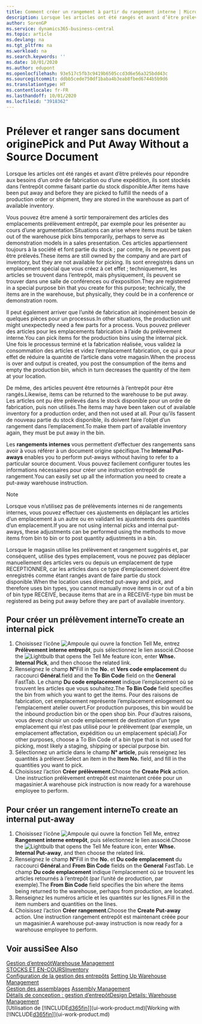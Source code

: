 ```yaml
---
title: Comment créer un rangement à partir du rangement interne | Microsoft Docs
description: Lorsque les articles ont été rangés et avant d’être prélevés pour répondre aux besoins d’un ordre de fabrication ou d’une expédition, ils sont stockés dans l’entrepôt comme faisant partie du stock disponible.
author: SorenGP
ms.service: dynamics365-business-central
ms.topic: article
ms.devlang: na
ms.tgt_pltfrm: na
ms.workload: na
ms.search.keywords: ''
ms.date: 10/01/2020
ms.author: edupont
ms.openlocfilehash: 93e517c5fb3c9419b6505ccd3d6e56a325bdd43c
ms.sourcegitcommit: ddbb5cede750df1baba4b3eab8fbed6744b5b9d6
ms.translationtype: HT
ms.contentlocale: fr-FR
ms.lasthandoff: 10/01/2020
ms.locfileid: "3918362"
---
```

# <a name="pick-and-put-away-without-a-source-document"></a><span data-ttu-id="f8f81-103">Prélever et ranger sans document origine</span><span class="sxs-lookup"><span data-stu-id="f8f81-103">Pick and Put Away Without a Source Document</span></span>
<span data-ttu-id="f8f81-104">Lorsque les articles ont été rangés et avant d’être prélevés pour répondre aux besoins d’un ordre de fabrication ou d’une expédition, ils sont stockés dans l’entrepôt comme faisant partie du stock disponible.</span><span class="sxs-lookup"><span data-stu-id="f8f81-104">After items have been put away and before they are picked to fulfill the needs of a production order or shipment, they are stored in the warehouse as part of available inventory.</span></span>  

<span data-ttu-id="f8f81-105">Vous pouvez être amené à sortir temporairement des articles des emplacements prélèvement entrepôt, par exemple pour les présenter au cours d’une argumentation.</span><span class="sxs-lookup"><span data-stu-id="f8f81-105">Situations can arise where items must be taken out of the warehouse pick bins temporarily, perhaps to serve as demonstration models in a sales presentation.</span></span> <span data-ttu-id="f8f81-106">Ces articles appartiennent toujours à la société et font partie du stock ; par contre, ils ne peuvent pas être prélevés.</span><span class="sxs-lookup"><span data-stu-id="f8f81-106">These items are still owned by the company and are part of inventory, but they are not available for picking.</span></span> <span data-ttu-id="f8f81-107">Ils sont enregistrés dans un emplacement spécial que vous créez à cet effet ; techniquement, les articles se trouvent dans l’entrepôt, mais physiquement, ils peuvent se trouver dans une salle de conférences ou d’exposition.</span><span class="sxs-lookup"><span data-stu-id="f8f81-107">They are registered in a special purpose bin that you create for this purpose; technically, the items are in the warehouse, but physically, they could be in a conference or demonstration room.</span></span>  

<span data-ttu-id="f8f81-108">Il peut également arriver que l’unité de fabrication ait inopinément besoin de quelques pièces pour un processus.</span><span class="sxs-lookup"><span data-stu-id="f8f81-108">In other situations, the production unit might unexpectedly need a few parts for a process.</span></span> <span data-ttu-id="f8f81-109">Vous pouvez prélever des articles pour les emplacements fabrication à l’aide du prélèvement interne.</span><span class="sxs-lookup"><span data-stu-id="f8f81-109">You can pick items for the production bins using the internal pick.</span></span> <span data-ttu-id="f8f81-110">Une fois le processus terminé et la fabrication réalisée, vous validez la consommation des articles et videz l’emplacement fabrication, ce qui a pour effet de réduire la quantité de l’article dans votre magasin.</span><span class="sxs-lookup"><span data-stu-id="f8f81-110">When the process is over and output is created, you post the consumption of the items and empty the production bin, which in turn decreases the quantity of the item at your location.</span></span>  

<span data-ttu-id="f8f81-111">De même, des articles peuvent être retournés à l’entrepôt pour être rangés.</span><span class="sxs-lookup"><span data-stu-id="f8f81-111">Likewise, items can be returned to the warehouse to be put away.</span></span> <span data-ttu-id="f8f81-112">Les articles ont pu être prélevés dans le stock disponible pour un ordre de fabrication, puis non utilisés.</span><span class="sxs-lookup"><span data-stu-id="f8f81-112">The items may have been taken out of available inventory for a production order, and then not used at all.</span></span> <span data-ttu-id="f8f81-113">Pour qu’ils fassent de nouveau partie du stock disponible, ils doivent faire l’objet d’un rangement dans l’emplacement.</span><span class="sxs-lookup"><span data-stu-id="f8f81-113">To make them part of available inventory again, they must be put away in the bin.</span></span>  

<span data-ttu-id="f8f81-114">Les **rangements internes** vous permettent d’effectuer des rangements sans avoir à vous référer à un document origine spécifique.</span><span class="sxs-lookup"><span data-stu-id="f8f81-114">The **Internal Put-aways** enables you to perform put-aways without having to refer to a particular source document.</span></span> <span data-ttu-id="f8f81-115">Vous pouvez facilement configurer toutes les informations nécessaires pour créer une instruction entrepôt de rangement.</span><span class="sxs-lookup"><span data-stu-id="f8f81-115">You can easily set up all the information you need to create a put-away warehouse instruction.</span></span>  

> [!NOTE]  
>  <span data-ttu-id="f8f81-116">Lorsque vous n’utilisez pas de prélèvements internes ni de rangements internes, vous pouvez effectuer ces ajustements en déplaçant les articles d’un emplacement à un autre ou en validant les ajustements des quantités d’un emplacement.</span><span class="sxs-lookup"><span data-stu-id="f8f81-116">If you are not using internal picks and internal put-aways, these adjustments can be performed using the methods to move items from bin to bin or to post quantity adjustments in a bin.</span></span>  
>   
>  <span data-ttu-id="f8f81-117">Lorsque le magasin utilise les prélèvement et rangement suggérés et, par conséquent, utilise des types emplacement, vous ne pouvez pas déplacer manuellement des articles vers ou depuis un emplacement de type RECEPTIONNER, car les articles dans ce type d’emplacement doivent être enregistrés comme étant rangés avant de faire partie du stock disponible.</span><span class="sxs-lookup"><span data-stu-id="f8f81-117">When the location uses directed put-away and pick, and therefore uses bin types, you cannot manually move items in or out of a bin of bin type RECEIVE, because items that are in a RECEIVE-type bin must be registered as being put away before they are part of available inventory.</span></span>  

## <a name="to-create-an-internal-pick"></a><span data-ttu-id="f8f81-118">Pour créer un prélèvement interne</span><span class="sxs-lookup"><span data-stu-id="f8f81-118">To create an internal pick</span></span>  
1.  <span data-ttu-id="f8f81-119">Choisissez l’icône ![Ampoule qui ouvre la fonction Tell Me](media/ui-search/search_small.png "Dites-moi ce que vous voulez faire"), entrez **Prélèvement interne entrepôt**, puis sélectionnez le lien associé.</span><span class="sxs-lookup"><span data-stu-id="f8f81-119">Choose the ![Lightbulb that opens the Tell Me feature](media/ui-search/search_small.png "Tell me what you want to do") icon, enter **Whse. Internal Pick**, and then choose the related link.</span></span>  
2.  <span data-ttu-id="f8f81-120">Renseignez le champ **N°**</span><span class="sxs-lookup"><span data-stu-id="f8f81-120">Fill in the **No.**</span></span> <span data-ttu-id="f8f81-121">et **Vers code emplacement** du raccourci **Général**.</span><span class="sxs-lookup"><span data-stu-id="f8f81-121">field and the **To Bin Code** field on the **General** FastTab.</span></span> <span data-ttu-id="f8f81-122">Le champ **Du code emplacement** indique l’emplacement où se trouvent les articles que vous souhaitez.</span><span class="sxs-lookup"><span data-stu-id="f8f81-122">The **To Bin Code** field specifies the bin from which you want to get the items.</span></span> <span data-ttu-id="f8f81-123">Pour des raisons de fabrication, cet emplacement représente l’emplacement enlogement ou l’emplacement atelier ouvert.</span><span class="sxs-lookup"><span data-stu-id="f8f81-123">For production purposes, this bin would be the inbound production bin or the open shop bin.</span></span> <span data-ttu-id="f8f81-124">Pour d’autres raisons, vous devez choisir un code emplacement de destination d’un type emplacement qui n’est pas utilisé pour le prélèvement (par exemple, un emplacement affectation, expédition ou un emplacement spécial).</span><span class="sxs-lookup"><span data-stu-id="f8f81-124">For other purposes, choose a To Bin Code of a bin type that is not used for picking, most likely a staging, shipping or special purpose bin.</span></span>  
3.  <span data-ttu-id="f8f81-125">Sélectionnez un article dans le champ **N° article**, puis renseignez les quantités à prélever.</span><span class="sxs-lookup"><span data-stu-id="f8f81-125">Select an item in the **Item No.** field, and fill in the quantities you want to pick.</span></span>  
4. <span data-ttu-id="f8f81-126">Choisissez l’action **Créer prélèvement**.</span><span class="sxs-lookup"><span data-stu-id="f8f81-126">Choose the **Create Pick** action.</span></span> <span data-ttu-id="f8f81-127">Une instruction prélèvement entrepôt est maintenant créée pour un magasinier.</span><span class="sxs-lookup"><span data-stu-id="f8f81-127">A warehouse pick instruction is now ready for a warehouse employee to perform.</span></span>  

## <a name="to-create-an-internal-put-away"></a><span data-ttu-id="f8f81-128">Pour créer un rangement interne</span><span class="sxs-lookup"><span data-stu-id="f8f81-128">To create an internal put-away</span></span>  
1.  <span data-ttu-id="f8f81-129">Choisissez l’icône ![Ampoule qui ouvre la fonction Tell Me](media/ui-search/search_small.png "Dites-moi ce que vous voulez faire"), entrez **Rangement interne entrepôt**, puis sélectionnez le lien associé.</span><span class="sxs-lookup"><span data-stu-id="f8f81-129">Choose the ![Lightbulb that opens the Tell Me feature](media/ui-search/search_small.png "Tell me what you want to do") icon, enter **Whse. Internal Put-away**, and then choose the related link.</span></span>  
2.  <span data-ttu-id="f8f81-130">Renseignez le champ **N°**</span><span class="sxs-lookup"><span data-stu-id="f8f81-130">Fill in the **No.**</span></span> <span data-ttu-id="f8f81-131">et **Du code emplacement** du raccourci **Général**.</span><span class="sxs-lookup"><span data-stu-id="f8f81-131">and **From Bin Code** fields on the **General** FastTab.</span></span> <span data-ttu-id="f8f81-132">Le champ **Du code emplacement** indique l’emplacement où se trouvent les articles retournés à l’entrepôt (par l’unité de production, par exemple).</span><span class="sxs-lookup"><span data-stu-id="f8f81-132">The **From Bin Code** field specifies the bin where the items being returned to the warehouse, perhaps from production, are located.</span></span>  
3.  <span data-ttu-id="f8f81-133">Renseignez les numéros article et les quantités sur les lignes.</span><span class="sxs-lookup"><span data-stu-id="f8f81-133">Fill in the item numbers and quantities on the lines.</span></span>  
4.  <span data-ttu-id="f8f81-134">Choisissez l’action **Créer rangement**.</span><span class="sxs-lookup"><span data-stu-id="f8f81-134">Choose the **Create Put-away** action.</span></span> <span data-ttu-id="f8f81-135">Une instruction rangement entrepôt est maintenant créée pour un magasinier.</span><span class="sxs-lookup"><span data-stu-id="f8f81-135">A warehouse put-away instruction is now ready for a warehouse employee to perform.</span></span>  

## <a name="see-also"></a><span data-ttu-id="f8f81-136">Voir aussi</span><span class="sxs-lookup"><span data-stu-id="f8f81-136">See Also</span></span>  
[<span data-ttu-id="f8f81-137">Gestion d’entrepôt</span><span class="sxs-lookup"><span data-stu-id="f8f81-137">Warehouse Management</span></span>](warehouse-manage-warehouse.md)  
[<span data-ttu-id="f8f81-138">STOCKS ET EN-COURS</span><span class="sxs-lookup"><span data-stu-id="f8f81-138">Inventory</span></span>](inventory-manage-inventory.md)  
<span data-ttu-id="f8f81-139">[Configuration de la gestion des entrepôts](warehouse-setup-warehouse.md)   </span><span class="sxs-lookup"><span data-stu-id="f8f81-139">[Setting Up Warehouse Management](warehouse-setup-warehouse.md)   </span></span>  
<span data-ttu-id="f8f81-140">[Gestion des assemblages](assembly-assemble-items.md)  </span><span class="sxs-lookup"><span data-stu-id="f8f81-140">[Assembly Management](assembly-assemble-items.md)  </span></span>  
[<span data-ttu-id="f8f81-141">Détails de conception : gestion d’entrepôt</span><span class="sxs-lookup"><span data-stu-id="f8f81-141">Design Details: Warehouse Management</span></span>](design-details-warehouse-management.md)  
<span data-ttu-id="f8f81-142">[Utilisation de [!INCLUDE[d365fin](includes/d365fin_md.md)]](ui-work-product.md)</span><span class="sxs-lookup"><span data-stu-id="f8f81-142">[Working with [!INCLUDE[d365fin](includes/d365fin_md.md)]](ui-work-product.md)</span></span>
